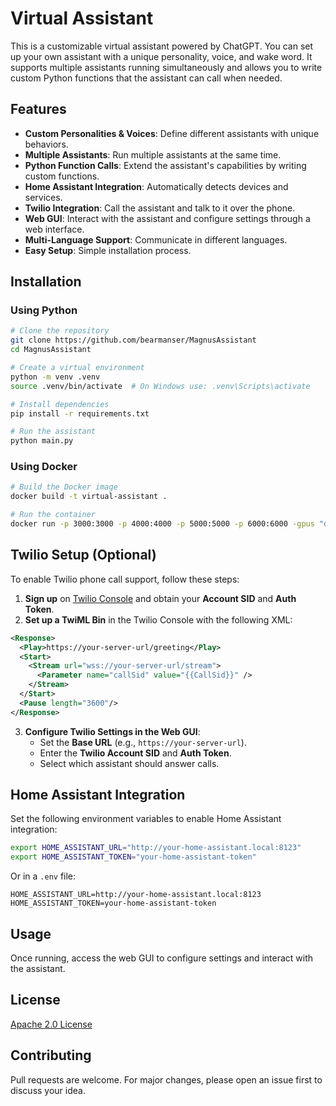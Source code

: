 # Virtual Assistant

This is a customizable virtual assistant powered by ChatGPT. You can set up your own assistant with a unique personality, voice, and wake word. It supports multiple assistants running simultaneously and allows you to write custom Python functions that the assistant can call when needed.

## Features
- **Custom Personalities & Voices**: Define different assistants with unique behaviors.
- **Multiple Assistants**: Run multiple assistants at the same time.
- **Python Function Calls**: Extend the assistant's capabilities by writing custom functions.
- **Home Assistant Integration**: Automatically detects devices and services.
- **Twilio Integration**: Call the assistant and talk to it over the phone.
- **Web GUI**: Interact with the assistant and configure settings through a web interface.
- **Multi-Language Support**: Communicate in different languages.
- **Easy Setup**: Simple installation process.

## Installation
### Using Python
```sh
# Clone the repository
git clone https://github.com/bearmanser/MagnusAssistant
cd MagnusAssistant

# Create a virtual environment
python -m venv .venv
source .venv/bin/activate  # On Windows use: .venv\Scripts\activate

# Install dependencies
pip install -r requirements.txt

# Run the assistant
python main.py
```

### Using Docker
```sh
# Build the Docker image
docker build -t virtual-assistant .

# Run the container
docker run -p 3000:3000 -p 4000:4000 -p 5000:5000 -p 6000:6000 -gpus "device=0" virtual-assistant
```

## Twilio Setup (Optional)
To enable Twilio phone call support, follow these steps:
1. **Sign up** on [Twilio Console](https://www.twilio.com/console) and obtain your **Account SID** and **Auth Token**.
2. **Set up a TwiML Bin** in the Twilio Console with the following XML:
```xml
<Response>
  <Play>https://your-server-url/greeting</Play>
  <Start>
    <Stream url="wss://your-server-url/stream">
      <Parameter name="callSid" value="{{CallSid}}" />
    </Stream>
  </Start>
  <Pause length="3600"/>
</Response>
```
3. **Configure Twilio Settings in the Web GUI**:
   - Set the **Base URL** (e.g., `https://your-server-url`).
   - Enter the **Twilio Account SID** and **Auth Token**.
   - Select which assistant should answer calls.

## Home Assistant Integration
Set the following environment variables to enable Home Assistant integration:
```sh
export HOME_ASSISTANT_URL="http://your-home-assistant.local:8123"
export HOME_ASSISTANT_TOKEN="your-home-assistant-token"
```
Or in a `.env` file:
```
HOME_ASSISTANT_URL=http://your-home-assistant.local:8123
HOME_ASSISTANT_TOKEN=your-home-assistant-token
```

## Usage
Once running, access the web GUI to configure settings and interact with the assistant.

## License
[Apache 2.0 License](LICENSE)

## Contributing
Pull requests are welcome. For major changes, please open an issue first to discuss your idea.

